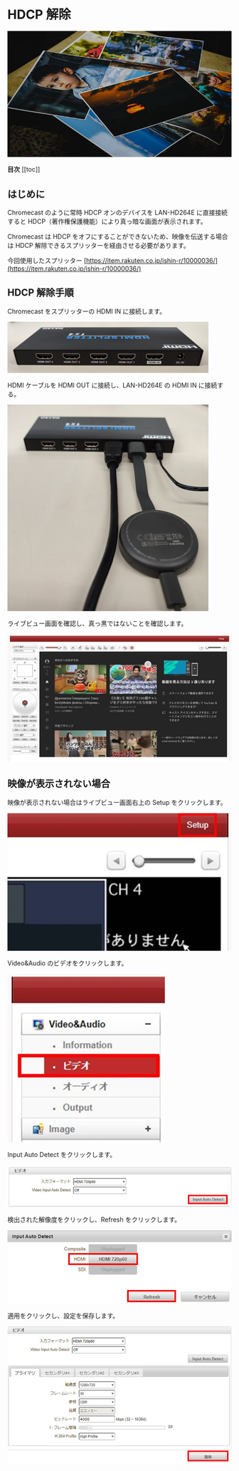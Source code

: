 # HDCP 解除

![](./images/encoder-capture-image/001.jpg)

**目次**
[[toc]]

## はじめに

Chromecast のように常時 HDCP オンのデバイスを LAN-HD264E に直接接続すると HDCP（著作権保護機能）により真っ暗な画面が表示されます。

Chromecast は HDCP をオフにすることができないため、映像を伝送する場合は HDCP 解除できるスプリッターを経由させる必要があります。

今回使用したスプリッター
[https://item.rakuten.co.jp/ishin-r/10000036/](https://item.rakuten.co.jp/ishin-r/10000036/)

## HDCP 解除手順

Chromecast をスプリッターの HDMI IN に接続します。

![](./images/encoder-hdcp-split/001.jpg)

HDMI ケーブルを HDMI OUT に接続し、LAN-HD264E の HDMI IN に接続する。

![](./images/encoder-hdcp-split/002.jpg)

ライブビュー画面を確認し、真っ黒ではないことを確認します。

![](./images/encoder-hdcp-split/003.jpg)

## 映像が表示されない場合

映像が表示されない場合はライブビュー画面右上の Setup をクリックします。

![](./images/encoder-hdcp-split/004.jpg)

Video&Audio のビデオをクリックします。

![](./images/encoder-hdcp-split/005.jpg)

Input Auto Detect をクリックします。

![](./images/encoder-hdcp-split/006.jpg)

検出された解像度をクリックし、Refresh をクリックします。

![](./images/encoder-hdcp-split/007.jpg)

適用をクリックし、設定を保存します。

![](./images/encoder-hdcp-split/008.jpg)
